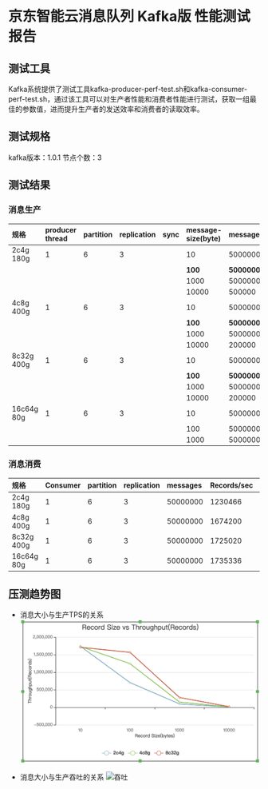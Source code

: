 # 京东智能云消息队列 Kafka版 性能测试报告

## 测试工具

Kafka系统提供了测试工具kafka-producer-perf-test.sh和kafka-consumer-perf-test.sh，通过该工具可以对生产者性能和消费者性能进行测试，获取一组最佳的参数值，进而提升生产者的发送效率和消费者的读取效率。

## 测试规格
kafka版本：1.0.1
节点个数：3

## 测试结果

### 消息生产

| 规格       | producer thread | partition | replication | sync | message-size(byte) | messages     | Records/sec | MB/sec     | avg latency(ms) | max latency(ms) |
| :--------- | :-------------- | :-------- | :---------- | :--- | :----------------- | :----------- | :---------- | :--------- | :-------------- | :-------------- |
| 2c4g 180g  | 1               | 6         | 3           |      | 10                 | 5000000      | 1741674     | 16.61      | 3.93            | 101             |
|            |                 |           |             |      | **100**            | **5000000**  | **706743**  | **67.40**  | **269.34**      | **2086**        |
|            |                 |           |             |      | 1000               | 5000000      | 97998       | 93.46      | 329.97          | 8168            |
|            |                 |           |             |      | 10000              | 500000       | 8596        | 81.99      | 236.83          | 1594            |
| 4c8g 400g  | 1               | 6         | 3           |      | 10                 | 50000000     | 1735086     | 16.55      | 3.08            | 102             |
|            |                 |           |             |      | **100**            | **50000000** | **1314924** | **125.40** | **44.64**       | **1581**        |
|            |                 |           |             |      | 1000               | 5000000      | 150105      | 143.15     | 214.12          | 1722            |
|            |                 |           |             |      | 10000              | 200000       | 14797       | 141.12     | 134.88          | 877             |
| 8c32g 400g | 1               | 6         | 3           |      | 10                 | 50000000     | 1712328     | 16.33      | 0.83            | 100             |
|            |                 |           |             |      | **100**            | **50000000** | **1569119** | **149.64** | **1.06**        | **134**         |
|            |                 |           |             |      | 1000               | 5000000      | 280883      | 267.87     | 114.28          | 379             |
|            |                 |           |             |      | 10000              | 200000       | 21315       | 203.28     | 91.57           | 296             |
| 16c64g 80g | 1               | 6         | 3           |      | 10                 | 50000000     | 1624431     | 15.49      | 0.59            | 137             |
|            |                 |           |             |      | 100                | 50000000     | 1566072     | 149.35     | 0.82            | 114             |
|            |                 |           |             |      | 1000               | 5000000      | 274017      | 261        | 117.24          | 371             |

### 消息消费

| 规格       | Consumer | partition | replication | messages | Records/sec | MB/sec |
| :--------- | :------- | :-------- | :---------- | :------- | :---------- | :----- |
| 2c4g 180g  | 1        | 6         | 3           | 50000000 | 1230466     | 117.34 |
| 4c8g 400g  | 1        | 6         | 3           | 50000000 | 1674200     | 136    |
| 8c32g 400g | 1        | 6         | 3           | 50000000 | 1725020     | 145    |
| 16c64g 80g | 1        | 6         | 3           | 50000000 | 1735336     | 165.49 |



## 压测趋势图
- 消息大小与生产TPS的关系
![TPS](../../../../image/Internet-Middleware/JCS-for-Kafka/压测TPS.png)


- 消息大小与生产吞吐的关系
![吞吐](../../../../image/Internet-Middleware/JCS-for-Kafka/压测吞吐S.png)
